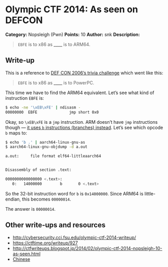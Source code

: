 # Olympic CTF 2014: As seen on DEFCON

**Category:** Nopsleigh (Pwn)
**Points:** 10
**Author:** snk
**Description:**

> `EBFE` is to x86 as **____** is to ARM64.

## Write-up

This is a reference to [DEF CON 2006’s trivia challenge](http://nopsr.us/ctf2006prequal/walk-trivia.html#500) which went like this:

> `EBFE` is to x86 as **____** is to PowerPC.

This time we have to find the ARM64 equivalent. Let’s see what kind of instruction `EBFE` is:

```bash
$ echo -ne '\xEB\xFE' | ndisasm -
00000000  EBFE              jmp short 0x0
```

Okay, so `\xEB\xFE` is a `jmp` instruction. ARM doesn’t have `jmp` instructions though — [it uses `b` instructions (branches) instead](http://www.heyrick.co.uk/armwiki/B). Let’s see which opcode `b` maps to:

```bash
$ echo 'b .' | aarch64-linux-gnu-as
$ aarch64-linux-gnu-objdump -d a.out

a.out:     file format elf64-littleaarch64


Disassembly of section .text:

0000000000000000 <.text>:
   0:   14000000        b       0 <.text>
```

So the 32-bit instruction word for `b` is `0x14000000`. Since ARM64 is little-endian, this becomes `00000014`.

The answer is `00000014`.

## Other write-ups and resources

* <http://cybersecurity.cci.fsu.edu/olympic-ctf-2014-writeup/>
* <https://ctftime.org/writeup/927>
* <http://ctfwriteups.blogspot.jp/2014/02/olympic-ctf-2014-nopsleigh-10-as-seen.html>
* [Chinese](http://ddaa.logdown.com/posts/178446-olympic-ctf-2014-10-point-summary)
